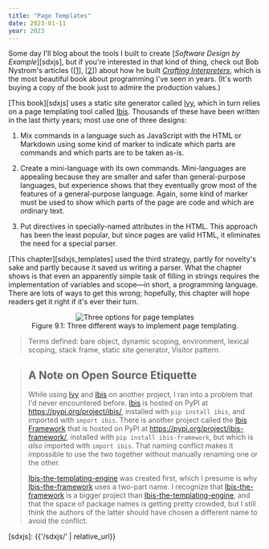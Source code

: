 ```yaml
---
title: "Page Templates"
date: 2023-01-11
year: 2023
---
```


Some day I'll blog about the tools I built to create [*Software Design by Example*][sdxjs],
but if you're interested in that kind of thing,
check out Bob Nystrom's articles ([[1][crafting_1]], [[2][crafting_2]])
about how he built [*Crafting Interpreters*][crafting],
which is the most beautiful book about programming I've seen in years.
(It's worth buying a copy of the book just to admire the production values.)

[This book][sdxjs] uses a static site generator called [Ivy][ivy],
which in turn relies on a page templating tool called [Ibis][ibis].
Thousands of these have been written in the last thirty years;
most use one of three designs:

1.  Mix commands in a language such as JavaScript with the HTML or Markdown
    using some kind of marker to indicate which parts are commands
    and which parts are to be taken as-is.

2.  Create a mini-language with its own commands.
    Mini-languages are appealing because they are smaller and safer than general-purpose languages,
    but experience shows that they eventually grow
    most of the features of a general-purpose language.
    Again, some kind of marker must be used to show
    which parts of the page are code and which are ordinary text.

3.  Put directives in specially-named attributes in the HTML.
    This approach has been the least popular,
    but since pages are valid HTML,
    it eliminates the need for a special parser.

[This chapter][sdxjs_templates] used the third strategy,
partly for novelty's sake and partly because it saved us writing a parser.
What the chapter shows is that even an apparently simple task of filling in strings
requires the implementation of variables and scope—in short,
a programming language.
There are lots of ways to get this wrong;
hopefully,
this chapter will hope readers get it right if it's ever their turn.

<figure id="page-templates-options" align="center">
  <img src="{{'/sdxjs/page-templates/options.svg' | relative_url}}" alt="Three options for page templates"/>
  <figcaption>Figure 9.1: Three different ways to implement page templating.</figcaption>
</figure>

> Terms defined: bare object, dynamic scoping, environment, lexical scoping, stack frame, static site generator, Visitor pattern.

> ## A Note on Open Source Etiquette
>
> While using [Ivy][ivy] and [Ibis][ibis] on another project,
> I ran into a problem that I'd never encountered before.
> [Ibis][ibis] is hosted on PyPI at <https://pypi.org/project/ibis/>,
> installed with `pip install ibis`,
> and imported with `import ibis`.
> There is another project called the [Ibis Framework][ibis_framework]
> that is hosted on PyPI at <https://pypi.org/project/ibis-framework/>,
> installed with `pip install ibis-framework`,
> but which is *also* imported with `import ibis`.
> That naming conflict makes it impossible to use the two together
> without manually renaming one or the other.
>
> [Ibis-the-templating-engine][ibis] was created first,
> which I presume is why [Ibis-the-framework][ibis_framework] uses a two-part name.
> I recognize that [Ibis-the-framework][ibis_framework] is a bigger project
> than [Ibis-the-templating-engine][ibis],
> and that the space of package names is getting pretty crowded,
> but I still think the authors of the latter should have chosen a different name
> to avoid the conflict.

[crafting]: https://craftinginterpreters.com/
[crafting_1]: http://journal.stuffwithstuff.com/2020/04/05/crafting-crafting-interpreters/
[crafting_2]: http://journal.stuffwithstuff.com/2021/07/29/640-pages-in-15-months/
[ibis]: http://www.dmulholl.com/docs/ibis/master/
[ibis_framework]: https://ibis-project.org/
[ivy]: https://www.dmulholl.com/docs/ivy/dev/
[sdxjs]: {{'/sdxjs/' | relative_url}}
